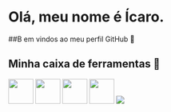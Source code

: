 # Olá, meu nome é Ícaro.
##B em vindos ao meu perfil GitHub 👋

## Minha caixa de ferramentas 🔧
<p>
  <img src="https://cdn.jsdelivr.net/gh/devicons/devicon@latest/icons/java/java-original-wordmark.svg" height="50" width="50"/> 
  
  <img src="https://cdn.jsdelivr.net/gh/devicons/devicon@latest/icons/python/python-original-wordmark.svg" height="50" width="50"/>
  
  <img src="https://cdn.jsdelivr.net/gh/devicons/devicon@latest/icons/javascript/javascript-original.svg" height="50" width="50"/>
  
  <img src="https://cdn.jsdelivr.net/gh/devicons/devicon@latest/icons/typescript/typescript-original.svg" height="50" width="50"/>
  
  <img src="https://cdn.jsdelivr.net/gh/devicons/devicon@latest/icons/nodejs/nodejs-original-wordmark.svg" />
</p>






<!--
**icaroasdev/icaroasdev** is a ✨ _special_ ✨ repository because its `README.md` (this file) appears on your GitHub profile.

Here are some ideas to get you started:

- 🔭 I’m currently working on ...
- 🌱 I’m currently learning ...
- 👯 I’m looking to collaborate on ...
- 🤔 I’m looking for help with ...
- 💬 Ask me about ...
- 📫 How to reach me: ...
- 😄 Pronouns: ...
- ⚡ Fun fact: ...
-->
